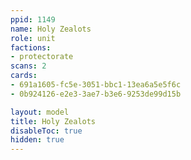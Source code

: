```yaml
---
ppid: 1149
name: Holy Zealots
role: unit
factions:
- protectorate
scans: 2
cards:
- 691a1605-fc5e-3051-bbc1-13ea6a5e5f6c
- 0b924126-e2e3-3ae7-b3e6-9253de99d15b

layout: model
title: Holy Zealots
disableToc: true
hidden: true
---
```

